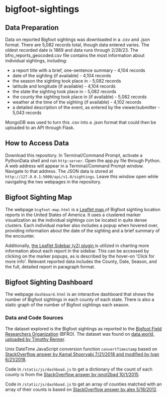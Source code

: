 # bigfoot-sightings

## Data Preparation
Data on reported Bigfoot sightings was downloaded in a .csv and .json format. There are 5,082 records total, though data entered varies. The oldest recorded date is 1869 and data runs through 2/28/23. The bfro_reports_geocoded.csv file contains the most information about individual sightings, including:

<ul>
  <li>a report title with a brief, one-sentence summary - 4,104 records</li>
  <li>date of the sighting (if available) - 4,104 records</li>
  <li>the season the sighting took place in - 5,082 records</li>
  <li>latitude and longitude (if available) - 4,104 records</li>
  <li>the state the sighting took place in - 5,082 records</li>
  <li>the county the sighting took place in (if available) - 5,082 records</li>
  <li>weather at the time of the sighting (if available) - 4,102 records</li>
  <li>a detailed description of the event, as entered by the viewer/submitter - 5,043 records</li>
</ul>

MongoDB was used to turn this .csv into a .json format that could then be uploaded to an API through Flask.

## How to Access Data
Download this repository. In Terminal/Command Prompt, activate a PythonData shell and run `http:server`. Open the app.py file through Python. A web address will appear in a Terminal/Command Prompt window. Navigate to that address. The JSON data is stored at `http://127.0.0.1:5000/api/v1.0/sightings`. Leave this window open while navigating the two webpages in the repository.

## Bigfoot Sighting Map
The webpage `bigfoot-map.html` is a <a href = 'https://leafletjs.com/index.html'> Leaflet map </a> of Bigfoot sighting location reports in the United States of America. It uses a clustered marker visualization as the individual sightings con be located in quite dense clusters. Each individual marker also includes a popup when hovered over, providing information about the date of the sighting and a brief summary of the encounter.

Additionally, <a href='https://github.com/noerw/leaflet-sidebar-v2'>the  Leaflet Sidebar (v2) plugin </a> is utilized in charting more information about each report in the sidebar. This can be accessed by clicking on the marker popups, as is described by the hover-on 'Click for more info'. Relevant reported data includes the County, Date, Season, and the full, detailed report in paragraph format.

## Bigfoot Sighting Dashboard
The webpage `dashboard.html` is an interactive dashboard that shows the number of Bigfoot sightings in each county of each state. There is also a static graph of the number of Bigfoot sightings each season. 

### Data and Code Sources
The dataset explored is the Bigfoot sightings as reported to the <a href=https://www.bfro.net/>Bigfoot Field Researchers Organization</a> (BFRO). The dataset was found on <a href='https://data.world/timothyrenner/bfro-sightings-data/workspace/file?filename=bfro_reports_geocoded.csv'>data.world, uploaded by Timothy Renner</a>.

Unix DateTime JavaScript conversion function `convertTimestamp` based on <a href=https://stackoverflow.com/questions/24170933/convert-unix-timestamp-to-date-time-javascript>StackOverflow answer by Kamal Shooryabi 7/21/2018 and modified by Ivan 6/21/2018</a>.

Code in `/static/js/dashboad.js` to get a dictionary of the count of each county is from the <a href=https://stackoverflow.com/questions/19395257/how-to-count-duplicate-value-in-an-array-in-javascript>StackOverflow answer by isnot2bad 10/1/2015</a>.

Code in `/static/js/dashboad.js` to get an array of counties matched with an array of their counts is based on <a href=https://stackoverflow.com/questions/10654992/how-can-i-get-a-collection-of-keys-in-a-javascript-dictionary>StackOverflow answer by alex 5/18/2012</a>.

